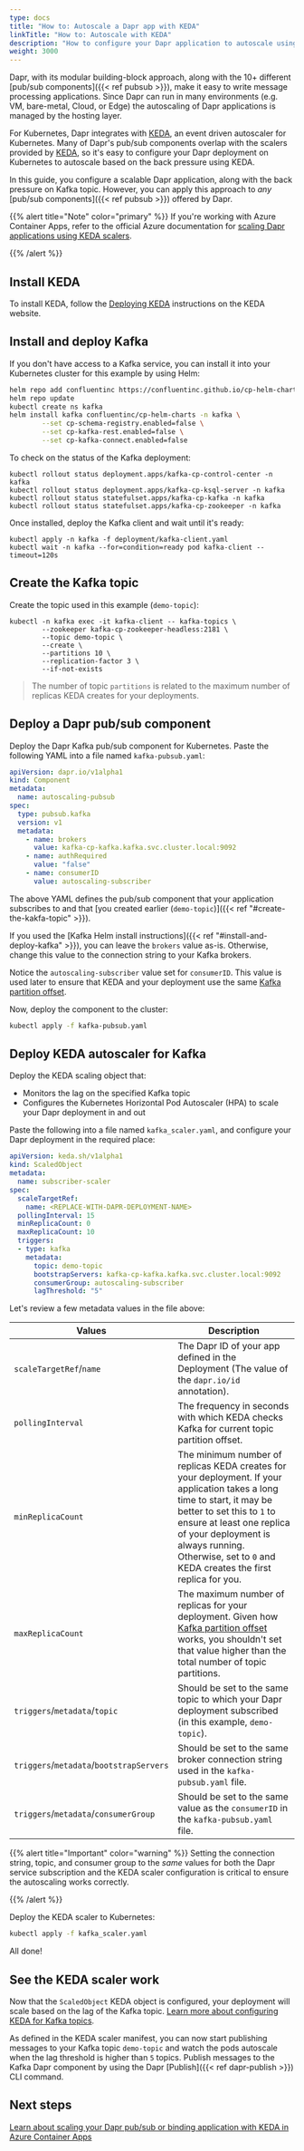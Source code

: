 ```yaml
---
type: docs
title: "How to: Autoscale a Dapr app with KEDA"
linkTitle: "How to: Autoscale with KEDA"
description: "How to configure your Dapr application to autoscale using KEDA"
weight: 3000
---
```


Dapr, with its modular building-block approach, along with the 10+ different [pub/sub components]({{< ref pubsub >}}), make it easy to write message processing applications. Since Dapr can run in many environments (e.g. VM, bare-metal, Cloud, or Edge) the autoscaling of Dapr applications is managed by the hosting layer.

For Kubernetes, Dapr integrates with [KEDA](https://github.com/kedacore/keda), an event driven autoscaler for Kubernetes. Many of Dapr's pub/sub components overlap with the scalers provided by [KEDA](https://github.com/kedacore/keda), so it's easy to configure your Dapr deployment on Kubernetes to autoscale based on the back pressure using KEDA.

In this guide, you configure a scalable Dapr application, along with the back pressure on Kafka topic. However, you can apply this approach to _any_ [pub/sub components]({{< ref pubsub >}}) offered by Dapr.

{{% alert title="Note" color="primary" %}}
 If you're working with Azure Container Apps, refer to the official Azure documentation for [scaling Dapr applications using KEDA scalers](https://learn.microsoft.com/en-us/azure/container-apps/dapr-keda-scaling).

{{% /alert %}}

## Install KEDA

To install KEDA, follow the [Deploying KEDA](https://keda.sh/docs/latest/deploy/) instructions on the KEDA website.

## Install and deploy Kafka

If you don't have access to a Kafka service, you can install it into your Kubernetes cluster for this example by using Helm:

```bash
helm repo add confluentinc https://confluentinc.github.io/cp-helm-charts/
helm repo update
kubectl create ns kafka
helm install kafka confluentinc/cp-helm-charts -n kafka \
		--set cp-schema-registry.enabled=false \
		--set cp-kafka-rest.enabled=false \
		--set cp-kafka-connect.enabled=false
```

To check on the status of the Kafka deployment:

```shell
kubectl rollout status deployment.apps/kafka-cp-control-center -n kafka
kubectl rollout status deployment.apps/kafka-cp-ksql-server -n kafka
kubectl rollout status statefulset.apps/kafka-cp-kafka -n kafka
kubectl rollout status statefulset.apps/kafka-cp-zookeeper -n kafka
```

Once installed, deploy the Kafka client and wait until it's ready:

```shell
kubectl apply -n kafka -f deployment/kafka-client.yaml
kubectl wait -n kafka --for=condition=ready pod kafka-client --timeout=120s
```

## Create the Kafka topic

Create the topic used in this example (`demo-topic`):

```shell
kubectl -n kafka exec -it kafka-client -- kafka-topics \
		--zookeeper kafka-cp-zookeeper-headless:2181 \
		--topic demo-topic \
		--create \
		--partitions 10 \
		--replication-factor 3 \
		--if-not-exists
```

> The number of topic `partitions` is related to the maximum number of replicas KEDA creates for your deployments.

## Deploy a Dapr pub/sub component

Deploy the Dapr Kafka pub/sub component for Kubernetes. Paste the following YAML into a file named `kafka-pubsub.yaml`:

```yaml
apiVersion: dapr.io/v1alpha1
kind: Component
metadata:
  name: autoscaling-pubsub
spec:
  type: pubsub.kafka
  version: v1
  metadata:
    - name: brokers
      value: kafka-cp-kafka.kafka.svc.cluster.local:9092
    - name: authRequired
      value: "false"
    - name: consumerID
      value: autoscaling-subscriber
```

The above YAML defines the pub/sub component that your application subscribes to and that [you created earlier (`demo-topic`)]({{< ref "#create-the-kakfa-topic" >}}). 

If you used the [Kafka Helm install instructions]({{< ref "#install-and-deploy-kafka" >}}), you can leave the `brokers` value as-is. Otherwise, change this value to the connection string to your Kafka brokers.

Notice the `autoscaling-subscriber` value set for `consumerID`. This value is used later to ensure that KEDA and your deployment use the same [Kafka partition offset](http://cloudurable.com/blog/kafka-architecture-topics/index.html#:~:text=Kafka%20continually%20appended%20to%20partitions,fit%20on%20a%20single%20server.).

Now, deploy the component to the cluster:

```bash
kubectl apply -f kafka-pubsub.yaml
```

## Deploy KEDA autoscaler for Kafka

Deploy the KEDA scaling object that:
- Monitors the lag on the specified Kafka topic
- Configures the Kubernetes Horizontal Pod Autoscaler (HPA) to scale your Dapr deployment in and out

Paste the following into a file named `kafka_scaler.yaml`, and configure your Dapr deployment in the required place:

```yaml
apiVersion: keda.sh/v1alpha1
kind: ScaledObject
metadata:
  name: subscriber-scaler
spec:
  scaleTargetRef:
    name: <REPLACE-WITH-DAPR-DEPLOYMENT-NAME>
  pollingInterval: 15
  minReplicaCount: 0
  maxReplicaCount: 10
  triggers:
  - type: kafka
    metadata:
      topic: demo-topic
      bootstrapServers: kafka-cp-kafka.kafka.svc.cluster.local:9092
      consumerGroup: autoscaling-subscriber
      lagThreshold: "5"
```

Let's review a few metadata values in the file above:

| Values | Description |
| ------ | ----------- |
| `scaleTargetRef`/`name` | The Dapr ID of your app defined in the Deployment (The value of the `dapr.io/id` annotation). |
| `pollingInterval` | The frequency in seconds with which KEDA checks Kafka for current topic partition offset. |
| `minReplicaCount` | The minimum number of replicas KEDA creates for your deployment. If your application takes a long time to start, it may be better to set this to `1` to ensure at least one replica of your deployment is always running. Otherwise, set to `0` and KEDA creates the first replica for you. |
| `maxReplicaCount` | The maximum number of replicas for your deployment. Given how [Kafka partition offset](http://cloudurable.com/blog/kafka-architecture-topics/index.html#:~:text=Kafka%20continually%20appended%20to%20partitions,fit%20on%20a%20single%20server.) works, you shouldn't set that value higher than the total number of topic partitions. |
| `triggers`/`metadata`/`topic` | Should be set to the same topic to which your Dapr deployment subscribed (in this example, `demo-topic`). |
| `triggers`/`metadata`/`bootstrapServers` | Should be set to the same broker connection string used in the `kafka-pubsub.yaml` file. |
| `triggers`/`metadata`/`consumerGroup` | Should be set to the same value as the `consumerID` in the `kafka-pubsub.yaml` file. |

{{% alert title="Important" color="warning" %}}
 Setting the connection string, topic, and consumer group to the *same* values for both the Dapr service subscription and the KEDA scaler configuration is critical to ensure the autoscaling works correctly.

{{% /alert %}}


Deploy the KEDA scaler to Kubernetes:

```bash
kubectl apply -f kafka_scaler.yaml
```

All done!

## See the KEDA scaler work

Now that the `ScaledObject` KEDA object is configured, your deployment will scale based on the lag of the Kafka topic. [Learn more about configuring KEDA for Kafka topics](https://keda.sh/docs/2.0/scalers/apache-kafka/).

As defined in the KEDA scaler manifest, you can now start publishing messages to your Kafka topic `demo-topic` and watch the pods autoscale when the lag threshold is higher than `5` topics. Publish messages to the Kafka Dapr component by using the Dapr [Publish]({{< ref dapr-publish >}}) CLI command.

## Next steps

[Learn about scaling your Dapr pub/sub or binding application with KEDA in Azure Container Apps](https://learn.microsoft.com/azure/container-apps/dapr-keda-scaling)